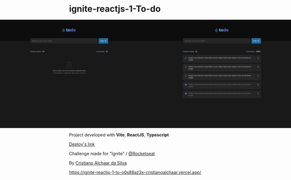 # ignite-reactjs-1-To-do

<p align="center" style="display: flex; align-items: flex-start; justify-content: center;">
  <img alt="Empty Screen" title="#todo" src="./.github/todo_empty.jpg">
  <img alt="To Do Screen" title="#todo" src="./.github/todo.jpg">
</p> 

Project developed with __Vite__, __ReactJS__, __Typescript__

[Deploy's link](https://ignite-reactjs-1-to-o0s88az3x-cristianoalchaar.vercel.app/)

Challenge made for "Ignite" / [@Rocketseat](https://github.com/Rocketseat)

By [Cristiano Alchaar da Silva](https://github.com/CristianoAlchaar)

https://ignite-reactjs-1-to-o0s88az3x-cristianoalchaar.vercel.app/
